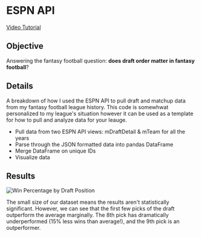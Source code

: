# ESPN API

[Video Tutorial](https://youtu.be/Z8pPmpFcKMo)

## Objective
Answering the fantasy football question: **does draft order matter in fantasy football**?

## Details
A breakdown of how I used the ESPN API to pull draft and matchup data from my fantasy football league history. This code is somewhwat personalized to my league's situation however it can be used as a template for how to pull and analyze data for your leauge.

- Pull data from two ESPN API views: mDraftDetail & mTeam for all the years
- Parse through the JSON formatted data into pandas DataFrame
- Merge DataFrame on unique IDs
- Visualize data

## Results

![Win Percentage by Draft Position](https://user-images.githubusercontent.com/29851231/188334157-db89c2e1-8368-49b1-9a30-535c09efe286.png)

The small size of our dataset means the results aren't statistically significant. However, we can see that the first few picks of the draft outperform the average marginally. The 8th pick has dramatically underperformed (15% less wins than average!), and the 9th pick is an outperformer.
